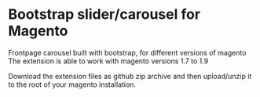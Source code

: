 # Bootstrap slider/carousel for Magento
Frontpage carousel built with bootstrap, for different versions of magento
The extension is able to work with magento versions 1.7 to 1.9

Download the extension files as github zip archive and then upload/unzip it to the root of your magento installation.
